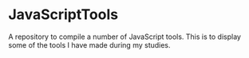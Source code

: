 # JavaScriptTools
A repository to compile a number of JavaScript tools. This is to display some of the tools I have made during my studies.
